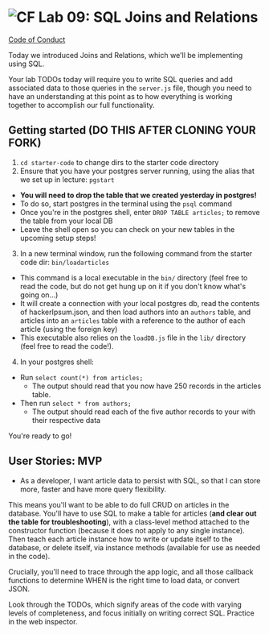 ![CF](https://i.imgur.com/7v5ASc8.png)  Lab 09: SQL Joins and Relations
=======
[Code of Conduct](https://github.com/codefellows/code-of-conduct)

Today we introduced Joins and Relations, which we'll be implementing using SQL.

Your lab TODOs today will require you to write SQL queries and add associated data to those queries in the `server.js` file, though you need to have an understanding at this point as to how everything is working together to accomplish our full functionality.


## Getting started (DO THIS AFTER CLONING YOUR FORK)
1. `cd starter-code` to change dirs to the starter code directory
2. Ensure that you have your postgres server running, using the alias that we set up in lecture: `pgstart`
  * **You will need to drop the table that we created yesterday in postgres!**
  * To do so, start postgres in the terminal using the `psql` command
  * Once you're in the postgres shell, enter `DROP TABLE articles;` to remove the table from your local DB
  * Leave the shell open so you can check on your new tables in the upcoming setup steps!
3. In a new terminal window, run the following command from the starter code dir: `bin/loadarticles`
  * This command is a local executable in the `bin/` directory (feel free to read the code, but do not get hung up on it if you don't know what's going on...)
  * It will create a connection with your local postgres db, read the contents of hackerIpsum.json, and then load authors into an `authors` table, and articles into an `articles` table with a reference to the author of each article (using the foreign key)
  * This executable also relies on the `loadDB.js` file in the `lib/` directory (feel free to read the code!).
4. In your postgres shell:
  * Run `select count(*) from articles;`
    * The output should read that you now have 250 records in the articles table.
  * Then run `select * from authors;`
    * The output should read each of the five author records to your with their respective data

You're ready to go!

## User Stories: MVP
 - As a developer, I want article data to persist with SQL, so that I can store more, faster and have more query flexibility.

This means you'll want to be able to do full CRUD on articles in the database. You'll have to use SQL to make a table for articles (**and clear out the table for troubleshooting**), with a class-level method attached to the constructor function (because it does not apply to any single instance). Then teach each article instance how to write or update itself to the database, or delete itself, via instance methods (available for use as needed in the code).

Crucially, you'll need to trace through the app logic, and all those callback functions to determine WHEN is the right time to load data, or convert JSON.

Look through the TODOs, which signify areas of the code with varying levels of completeness, and focus initially on writing correct SQL. Practice in the web inspector.

<!-- There is no portfolio assignment. -->
